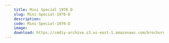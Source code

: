 ```yaml
---
    title: Mini Special 1976 D
    slug: Mini-Special-1976-D
    description:
    code: Mini-Special-1976-D
    image:
    download: https://cmdiy-archive.s3.us-east-1.amazonaws.com/brochures/documents/Mini+Special+1976+D.pdf
---
```

<!-- Content of the page -->

##
        